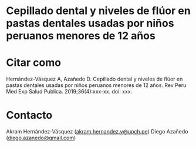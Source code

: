 # Cepillado dental y niveles de flúor en pastas dentales usadas por niños peruanos menores de 12 años

# Citar como
Hernández-Vásquez A, Azañedo D. Cepillado dental y niveles de flúor en pastas dentales usadas por niños peruanos menores de 12 años. Rev
Peru Med Exp Salud Publica. 2019;36(4):xxx-xx. doi: xxx.

# Contacto
Akram Hernández-Vásquez (akram.hernandez.v@upch.pe)
Diego Azañedo (diego.azanedo@gmail.com)
